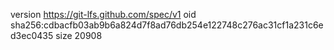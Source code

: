 version https://git-lfs.github.com/spec/v1
oid sha256:cdbacfb03ab9b6a824d7f8ad76db254e122748c276ac31cf1a231c6ed3ec0435
size 20908
